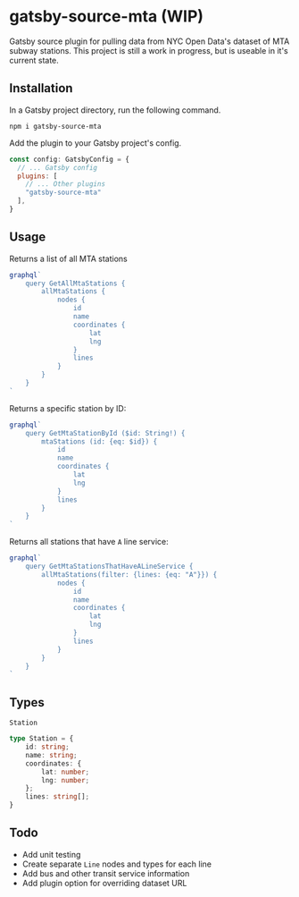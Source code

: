 # gatsby-source-mta (WIP)
Gatsby source plugin for pulling data from NYC Open Data's dataset of MTA subway stations. This project is still a work in progress, but is useable in it's current state.
## Installation
In a Gatsby project directory, run the following command.
```
npm i gatsby-source-mta
```
Add the plugin to your Gatsby project's config.
```js
const config: GatsbyConfig = {
  // ... Gatsby config
  plugins: [
    // ... Other plugins
    "gatsby-source-mta"
  ],
}
```
## Usage
Returns a list of all MTA stations
```js
graphql`
    query GetAllMtaStations {
        allMtaStations {
            nodes {
                id
                name
                coordinates {
                    lat
                    lng
                }
                lines
            }
        }
    }
`
```
Returns a specific station by ID:
```js
graphql`
    query GetMtaStationById ($id: String!) {
        mtaStations (id: {eq: $id}) {
            id
            name
            coordinates {
                lat
                lng
            }
            lines
        }
    }
`
```
Returns all stations that have `A` line service:
```js
graphql`
    query GetMtaStationsThatHaveALineService {
        allMtaStations(filter: {lines: {eq: "A"}}) {
            nodes {
                id
                name
                coordinates {
                    lat
                    lng
                }
                lines
            }
        }
    }
`
```

## Types
`Station`
```ts
type Station = {
    id: string;
    name: string;
    coordinates: {
        lat: number;
        lng: number;
    };
    lines: string[];
}
```
## Todo
- Add unit testing
- Create separate `Line` nodes and types for each line
- Add bus and other transit service information
- Add plugin option for overriding dataset URL